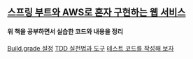 ## [스프링 부트와 AWS로 혼자 구현하는 웹 서비스](https://freelec.co.kr/book/%EC%8A%A4%ED%94%84%EB%A7%81-%EB%B6%80%ED%8A%B8%EC%99%80-aws%EB%A1%9C-%ED%98%BC%EC%9E%90-%EA%B5%AC%ED%98%84%ED%95%98%EB%8A%94-%EC%9B%B9-%EC%84%9C%EB%B9%84%EC%8A%A4/)
#### 위 책을 공부하면서 실습한 코드와 내용을 정리

[Build.grade 설정](./FirstSpringProject/그레이들_프로젝트_스프링부트_프로젝트로_변경.md)
[TDD 실천법과 도구](https://repo.yona.io/doortts/blog/issue/1)
[테스트 코드를 작성해 보자](./FirstSpringProject/테스트코드를작성해보자.md)